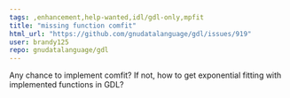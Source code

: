```yaml
---
tags: ,enhancement,help-wanted,idl/gdl-only,mpfit
title: "missing function comfit"
html_url: "https://github.com/gnudatalanguage/gdl/issues/919"
user: brandy125
repo: gnudatalanguage/gdl
---
```


Any chance to implement comfit?
If not, how to get exponential fitting with implemented functions in GDL?